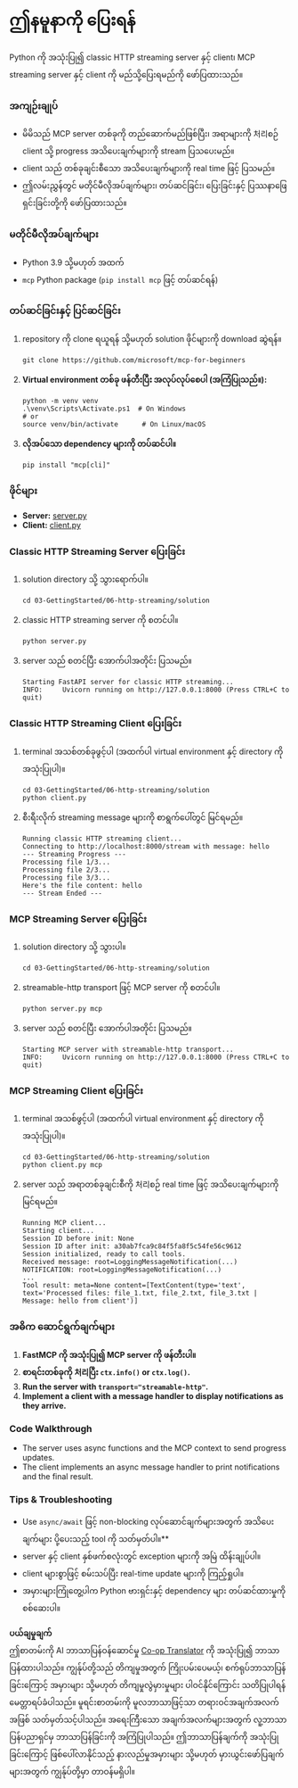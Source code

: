 <!--
CO_OP_TRANSLATOR_METADATA:
{
  "original_hash": "4c4da5949611d91b06d8a5d450aae8d6",
  "translation_date": "2025-06-17T16:43:12+00:00",
  "source_file": "03-GettingStarted/06-http-streaming/solution/python/README.md",
  "language_code": "my"
}
-->
# ဤနမူနာကို ပြေးရန်

Python ကို အသုံးပြု၍ classic HTTP streaming server နှင့် client၊ MCP streaming server နှင့် client ကို မည်သို့ပြေးရမည်ကို ဖော်ပြထားသည်။

### အကျဉ်းချုပ်

- မိမိသည် MCP server တစ်ခုကို တည်ဆောက်မည်ဖြစ်ပြီး၊ အရာများကို 처리စဉ် client သို့ progress အသိပေးချက်များကို stream ပြသပေးမည်။
- client သည် တစ်ခုချင်းစီသော အသိပေးချက်များကို real time ဖြင့် ပြသမည်။
- ဤလမ်းညွှန်တွင် မတိုင်မီလိုအပ်ချက်များ၊ တပ်ဆင်ခြင်း၊ ပြေးခြင်းနှင့် ပြဿနာဖြေရှင်းခြင်းတို့ကို ဖော်ပြထားသည်။

### မတိုင်မီလိုအပ်ချက်များ

- Python 3.9 သို့မဟုတ် အထက်
- `mcp` Python package (`pip install mcp` ဖြင့် တပ်ဆင်ရန်)

### တပ်ဆင်ခြင်းနှင့် ပြင်ဆင်ခြင်း

1. repository ကို clone ရယူရန် သို့မဟုတ် solution ဖိုင်များကို download ဆွဲရန်။

   ```pwsh
   git clone https://github.com/microsoft/mcp-for-beginners
   ```

1. **Virtual environment တစ်ခု ဖန်တီးပြီး အလုပ်လုပ်စေပါ (အကြံပြုသည်။):**

   ```pwsh
   python -m venv venv
   .\venv\Scripts\Activate.ps1  # On Windows
   # or
   source venv/bin/activate      # On Linux/macOS
   ```

1. **လိုအပ်သော dependency များကို တပ်ဆင်ပါ။**

   ```pwsh
   pip install "mcp[cli]"
   ```

### ဖိုင်များ

- **Server:** [server.py](../../../../../../03-GettingStarted/06-http-streaming/solution/python/server.py)
- **Client:** [client.py](../../../../../../03-GettingStarted/06-http-streaming/solution/python/client.py)

### Classic HTTP Streaming Server ပြေးခြင်း

1. solution directory သို့ သွားရောက်ပါ။

   ```pwsh
   cd 03-GettingStarted/06-http-streaming/solution
   ```

2. classic HTTP streaming server ကို စတင်ပါ။

   ```pwsh
   python server.py
   ```

3. server သည် စတင်ပြီး အောက်ပါအတိုင်း ပြသမည်။

   ```
   Starting FastAPI server for classic HTTP streaming...
   INFO:     Uvicorn running on http://127.0.0.1:8000 (Press CTRL+C to quit)
   ```

### Classic HTTP Streaming Client ပြေးခြင်း

1. terminal အသစ်တစ်ခုဖွင့်ပါ (အထက်ပါ virtual environment နှင့် directory ကို အသုံးပြုပါ)။

   ```pwsh
   cd 03-GettingStarted/06-http-streaming/solution
   python client.py
   ```

2. စီးရီးလိုက် streaming message များကို စာရွက်ပေါ်တွင် မြင်ရမည်။

   ```text
   Running classic HTTP streaming client...
   Connecting to http://localhost:8000/stream with message: hello
   --- Streaming Progress ---
   Processing file 1/3...
   Processing file 2/3...
   Processing file 3/3...
   Here's the file content: hello
   --- Stream Ended ---
   ```

### MCP Streaming Server ပြေးခြင်း

1. solution directory သို့ သွားပါ။
   ```pwsh
   cd 03-GettingStarted/06-http-streaming/solution
   ```
2. streamable-http transport ဖြင့် MCP server ကို စတင်ပါ။
   ```pwsh
   python server.py mcp
   ```
3. server သည် စတင်ပြီး အောက်ပါအတိုင်း ပြသမည်။
   ```
   Starting MCP server with streamable-http transport...
   INFO:     Uvicorn running on http://127.0.0.1:8000 (Press CTRL+C to quit)
   ```

### MCP Streaming Client ပြေးခြင်း

1. terminal အသစ်ဖွင့်ပါ (အထက်ပါ virtual environment နှင့် directory ကို အသုံးပြုပါ)။
   ```pwsh
   cd 03-GettingStarted/06-http-streaming/solution
   python client.py mcp
   ```
2. server သည် အရာတစ်ခုချင်းစီကို 처리စဉ် real time ဖြင့် အသိပေးချက်များကို မြင်ရမည်။
   ```
   Running MCP client...
   Starting client...
   Session ID before init: None
   Session ID after init: a30ab7fca9c84f5fa8f5c54fe56c9612
   Session initialized, ready to call tools.
   Received message: root=LoggingMessageNotification(...)
   NOTIFICATION: root=LoggingMessageNotification(...)
   ...
   Tool result: meta=None content=[TextContent(type='text', text='Processed files: file_1.txt, file_2.txt, file_3.txt | Message: hello from client')]
   ```

### အဓိက ဆောင်ရွက်ချက်များ

1. **FastMCP ကို အသုံးပြု၍ MCP server ကို ဖန်တီးပါ။**
2. **စာရင်းတစ်ခုကို 처리ပြီး `ctx.info()` or `ctx.log()`.**
3. **Run the server with `transport="streamable-http"`.**
4. **Implement a client with a message handler to display notifications as they arrive.**

### Code Walkthrough
- The server uses async functions and the MCP context to send progress updates.
- The client implements an async message handler to print notifications and the final result.

### Tips & Troubleshooting

- Use `async/await` ဖြင့် non-blocking လုပ်ဆောင်ချက်များအတွက် အသိပေးချက်များ ပို့ပေးသည့် tool ကို သတ်မှတ်ပါ။**
- server နှင့် client နှစ်ဖက်စလုံးတွင် exception များကို အမြဲ ထိန်းချုပ်ပါ။
- client များစွာဖြင့် စမ်းသပ်ပြီး real-time update များကို ကြည့်ရှုပါ။
- အမှားများကြုံတွေ့ပါက Python ဗားရှင်းနှင့် dependency များ တပ်ဆင်ထားမှုကို စစ်ဆေးပါ။

**ပယ်ချမှုချက်**  
ဤစာတမ်းကို AI ဘာသာပြန်ဝန်ဆောင်မှု [Co-op Translator](https://github.com/Azure/co-op-translator) ကို အသုံးပြု၍ ဘာသာပြန်ထားပါသည်။ ကျွန်ုပ်တို့သည် တိကျမှုအတွက် ကြိုးပမ်းပေမယ့်၊ စက်ရုပ်ဘာသာပြန်ခြင်းကြောင့် အမှားများ သို့မဟုတ် တိကျမှုလွဲမှားမှုများ ပါဝင်နိုင်ကြောင်း သတိပြုပါရန် မေတ္တာရပ်ခံပါသည်။ မူရင်းစာတမ်းကို မူလဘာသာဖြင့်သာ တရားဝင်အချက်အလက်အဖြစ် သတ်မှတ်သင့်ပါသည်။ အရေးကြီးသော အချက်အလက်များအတွက် လူ့ဘာသာပြန်ပညာရှင်မှ ဘာသာပြန်ခြင်းကို အကြံပြုပါသည်။ ဤဘာသာပြန်ချက်ကို အသုံးပြုခြင်းကြောင့် ဖြစ်ပေါ်လာနိုင်သည့် နားလည်မှုအမှားများ သို့မဟုတ် မှားယွင်းဖော်ပြချက်များအတွက် ကျွန်ုပ်တို့မှာ တာဝန်မရှိပါ။